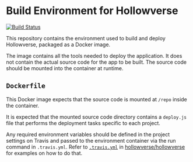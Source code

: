 Build Environment for Hollowverse
==========================================
[![Build Status](https://travis-ci.org/hollowverse/build-env.svg?branch=master)](https://travis-ci.org/hollowverse/build-env)

This repository contains the environment used to build and deploy Hollowverse, packaged as a Docker image.

The image contains all the tools needed to deploy the application. It does not contain the actual source code for the app to be built. The source code should be mounted into the container at runtime.

## `Dockerfile`
This Docker image expects that the source code is mounted at `/repo` inside the container.

It is expected that the mounted source code directory contains a `deploy.js` file that performs the deployment tasks specific to each project.

Any required environment variables should be defined in the project settings on Travis and passed to the environment container via the run command in `.travis.yml`. Refer to [`.travis.yml`](https://github.com/hollowverse/hollowverse/blob/master/.travis.yml) in [hollowverse/hollowverse](https://github.com/hollowverse/hollowverse/) for examples on how to do that.
